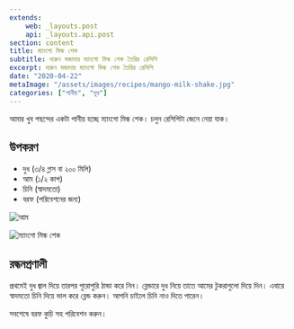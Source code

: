 ```yaml
---
extends:
    web: _layouts.post
    api: _layouts.api.post
section: content
title: ম্যাংগো মিল্ক শেক
subtitle: দারুন মজাদার ম্যাংগো মিল্ক শেক তৈরির রেসিপি
excerpt: দারুন মজাদার ম্যাংগো মিল্ক শেক তৈরির রেসিপি
date: "2020-04-22"
metaImage: "/assets/images/recipes/mango-milk-shake.jpg"
categories: ["পানীয়", "দুধ"]
---
```


আমার খুব পছন্দের একটা পানীয় হচ্ছে ম্যাংগো মিল্ক শেক। চলুন রেসিপিটা জেনে নেয়া যাক।

## উপকরণ

- দুধ (৩/৪ গ্লাস বা ২০০ মিলি)
- আম (১/২ কাপ)
- চিনি (স্বাদমতো)
- বরফ (পরিবেশনের জন্য)

![আম](/assets/images/recipes/mango.jpg)

![ম্যাংগো মিল্ক শেক](/assets/images/recipes/mango-milk-shake.jpg)

## রন্ধনপ্রণালী

প্রথমেই দুধ জ্বাল দিয়ে তারপর পুরোপুরি ঠান্ডা করে নিন। ব্লেন্ডারে দুধ নিয়ে তাতে আমের টুকরাগুলো দিয়ে দিন। এবারে
স্বাদমতো চিনি দিয়ে ভাল করে ব্লেন্ড করুন। আপনি চাইলে চিনি নাও দিতে পারেন।

সবশেষে বরফ কুচি সহ পরিবেশন করুন।
